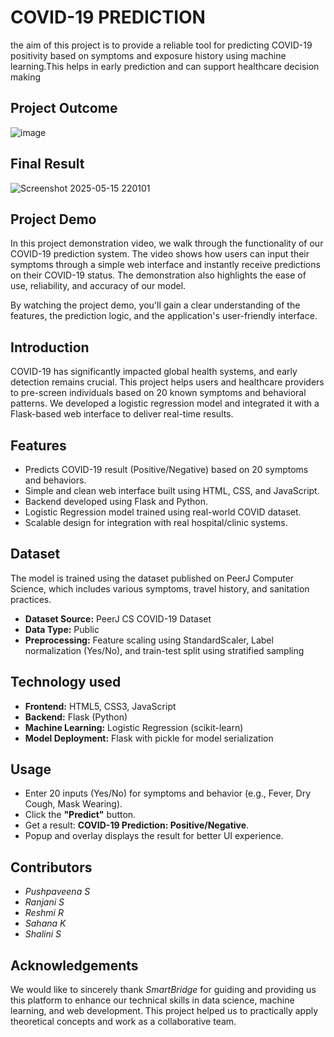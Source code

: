 # COVID-19 PREDICTION

the aim of this project is to provide a reliable tool for predicting COVID-19 positivity based on symptoms and exposure history using machine learning.This helps in early prediction and can support healthcare decision making

## Project Outcome
![image](https://github.com/user-attachments/assets/cc56a9bd-0bf3-4588-99b2-f858c3db94b0)
## Final Result
![Screenshot 2025-05-15 220101](https://github.com/user-attachments/assets/667736d8-c522-43ab-87b6-a0c4f0554c2b)


## Project Demo
In this project demonstration video, we walk through the functionality of our COVID-19 prediction system. The video shows how users can input their symptoms through a simple web interface and instantly receive predictions on their COVID-19 status. The demonstration also highlights the ease of use, reliability, and accuracy of our model.

By watching the project demo, you'll gain a clear understanding of the features, the prediction logic, and the application's user-friendly interface.

## Introduction
COVID-19 has significantly impacted global health systems, and early detection remains crucial. This project helps users and healthcare providers to pre-screen individuals based on 20 known symptoms and behavioral patterns. We developed a logistic regression model and integrated it with a Flask-based web interface to deliver real-time results.

## Features
- Predicts COVID-19 result (Positive/Negative) based on 20 symptoms and behaviors.
- Simple and clean web interface built using HTML, CSS, and JavaScript.
- Backend developed using Flask and Python.
- Logistic Regression model trained using real-world COVID dataset.
- Scalable design for integration with real hospital/clinic systems.

## Dataset
The model is trained using the dataset published on PeerJ Computer Science, which includes various symptoms, travel history, and sanitation practices.

- **Dataset Source:** PeerJ CS COVID-19 Dataset
- **Data Type:** Public
- **Preprocessing:** Feature scaling using StandardScaler, Label normalization (Yes/No), and train-test split using stratified sampling
## Technology used
- **Frontend:** HTML5, CSS3, JavaScript
- **Backend:** Flask (Python)
- **Machine Learning:** Logistic Regression (scikit-learn)
- **Model Deployment:** Flask with pickle for model serialization

## Usage
- Enter 20 inputs (Yes/No) for symptoms and behavior (e.g., Fever, Dry Cough, Mask Wearing).
- Click the **"Predict"** button.
- Get a result: **COVID-19 Prediction: Positive/Negative**.
- Popup and overlay displays the result for better UI experience.

## Contributors


- *Pushpaveena S*
- *Ranjani S*
- *Reshmi R*
- *Sahana K*
- *Shalini S*

## Acknowledgements


We would like to sincerely thank *SmartBridge* for guiding and providing us this platform to enhance our technical skills in data science, machine learning, and web development. This project helped us to practically apply theoretical concepts and work as a collaborative team.
